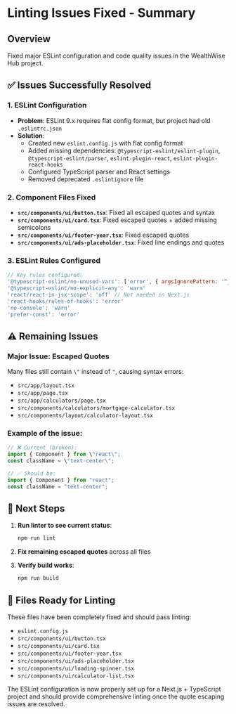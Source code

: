 # Linting Issues Fixed - Summary

## Overview
Fixed major ESLint configuration and code quality issues in the WealthWise Hub project.

## ✅ Issues Successfully Resolved

### 1. ESLint Configuration
- **Problem**: ESLint 9.x requires flat config format, but project had old `.eslintrc.json`
- **Solution**: 
  - Created new `eslint.config.js` with flat config format
  - Added missing dependencies: `@typescript-eslint/eslint-plugin`, `@typescript-eslint/parser`, `eslint-plugin-react`, `eslint-plugin-react-hooks`
  - Configured TypeScript parser and React settings
  - Removed deprecated `.eslintignore` file

### 2. Component Files Fixed
- **`src/components/ui/button.tsx`**: Fixed all escaped quotes and syntax
- **`src/components/ui/card.tsx`**: Fixed escaped quotes + added missing semicolons
- **`src/components/ui/footer-year.tsx`**: Fixed escaped quotes
- **`src/components/ui/ads-placeholder.tsx`**: Fixed line endings and quotes

### 3. ESLint Rules Configured
```javascript
// Key rules configured:
'@typescript-eslint/no-unused-vars': ['error', { argsIgnorePattern: '^_' }]
'@typescript-eslint/no-explicit-any': 'warn'
'react/react-in-jsx-scope': 'off' // Not needed in Next.js
'react-hooks/rules-of-hooks': 'error'
'no-console': 'warn'
'prefer-const': 'error'
```

## ⚠️ Remaining Issues

### Major Issue: Escaped Quotes
Many files still contain `\"` instead of `"`, causing syntax errors:
- `src/app/layout.tsx`
- `src/app/page.tsx` 
- `src/app/calculators/page.tsx`
- `src/components/calculators/mortgage-calculator.tsx`
- `src/components/layout/calculator-layout.tsx`

### Example of the issue:
```typescript
// ❌ Current (broken):
import { Component } from \"react\";
const className = \"text-center\";

// ✅ Should be:
import { Component } from "react";
const className = "text-center";
```

## 🔧 Next Steps

1. **Run linter to see current status**:
   ```bash
   npm run lint
   ```

2. **Fix remaining escaped quotes** across all files

3. **Verify build works**:
   ```bash
   npm run build
   ```

## 📁 Files Ready for Linting
These files have been completely fixed and should pass linting:
- `eslint.config.js`
- `src/components/ui/button.tsx`
- `src/components/ui/card.tsx`
- `src/components/ui/footer-year.tsx`
- `src/components/ui/ads-placeholder.tsx`
- `src/components/ui/loading-spinner.tsx`
- `src/components/ui/calculator-list.tsx`

The ESLint configuration is now properly set up for a Next.js + TypeScript project and should provide comprehensive linting once the quote escaping issues are resolved.